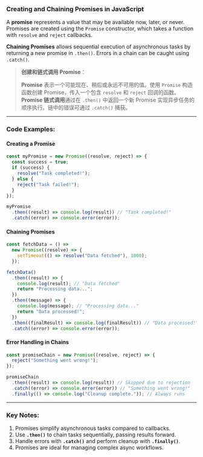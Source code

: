 ### Creating and Chaining Promises in JavaScript

<audio src="C:\Users\10691\Downloads\A __promise__ r.mp3"></audio>

A **promise** represents a value that may be available now, later, or never. Promises are created using the `Promise` constructor, which takes a function with `resolve` and `reject` callbacks.  

**Chaining Promises** allows sequential execution of asynchronous tasks by returning a new promise in `.then()`. Errors in a chain can be caught using `.catch()`.

> **创建和链式调用 Promise**：
>
> <audio src="C:\Users\10691\Downloads\Promise 表示一个可能现.mp3"></audio>
>
> **Promise** 表示一个可能现在、稍后或永远不可用的值。使用 `Promise` 构造函数创建 Promise，传入一个包含 `resolve` 和 `reject` 回调的函数。  
> **Promise 链式调用**通过在 `.then()` 中返回一个新 Promise 实现异步任务的顺序执行。链中的错误可通过 `.catch()` 捕获。

---

### Code Examples:



#### **Creating a Promise**
```javascript
const myPromise = new Promise((resolve, reject) => {
  const success = true;
  if (success) {
    resolve("Task completed!");
  } else {
    reject("Task failed!");
  }
});

myPromise
  .then((result) => console.log(result)) // "Task completed!"
  .catch((error) => console.error(error));
```

#### **Chaining Promises**
```javascript
const fetchData = () =>
  new Promise((resolve) => {
    setTimeout(() => resolve("Data fetched"), 1000);
  });

fetchData()
  .then((result) => {
    console.log(result); // "Data fetched"
    return "Processing data...";
  })
  .then((message) => {
    console.log(message); // "Processing data..."
    return "Data processed!";
  })
  .then((finalResult) => console.log(finalResult)) // "Data processed!"
  .catch((error) => console.error(error));
```

#### **Error Handling in Chains**

<audio src="C:\Users\10691\Downloads\这段代码展示了 JavaScr (16).mp3"></audio>

```javascript
const promiseChain = new Promise((resolve, reject) => {
  reject("Something went wrong!");
});

promiseChain
  .then((result) => console.log(result)) // Skipped due to rejection
  .catch((error) => console.error(error)) // "Something went wrong!"
  .finally(() => console.log("Cleanup complete.")); // Always runs
```

---

### Key Notes:
1. Promises simplify asynchronous tasks compared to callbacks.  
2. Use **`.then()`** to chain tasks sequentially, passing results forward.  
3. Handle errors with **`.catch()`** and perform cleanup with **`.finally()`**.  
4. Promises are ideal for managing complex async workflows.